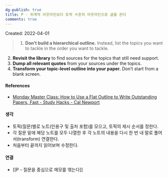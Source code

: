 ```yaml
---
dg-publish: true
title: P - 위계적 아웃라인보다 토픽 수준의 아웃라인으로 글을 쓴다
comments: true
---
```


Created: 2022-04-01

>1.  **Don’t build a hierarchical outline.** Instead, list the topics you want to tackle in the order you want to tackle.
2.  **Revisit the library** to find sources for the topics that still need support.
3.  **Dump all relevant quotes** from your sources under the topics.
4.  **Transform your topic-level outline into your paper.** Don’t start from a blank screen.

#### References
- [Monday Master Class: How to Use a Flat Outline to Write Outstanding Papers, Fast - Study Hacks - Cal Newport](https://www.calnewport.com/blog/2007/11/05/monday-master-class-how-to-use-a-flat-outline-to-write-outstanding-papers-fast/)

#### 생각
- 토픽(질문)별로 노트(인용구 및 출처 포함)를 모으고, 토픽의 제시 순서를 정한다.
- 각 질문 밑에 해당 노트를 모두 나열한 후 각 노트의 내용을 다시 한 번 내 말로 풀어서(transform) 연결한다.
- 처음부터 끝까지 읽어보며 수정한다.

#### 연결
- [[P - 질문을 중심으로 메모를 엮는다]]